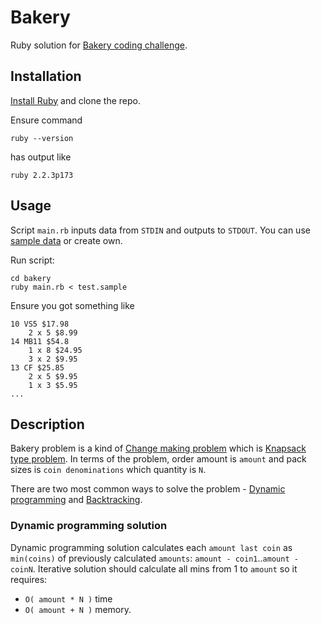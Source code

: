 # Bakery
Ruby solution for [Bakery coding challenge](Codingchallenge.pdf).

## Installation

[Install Ruby](https://www.ruby-lang.org/en/documentation/installation/) and
clone the repo.

Ensure command
```console
ruby --version
```
has output like
```console
ruby 2.2.3p173
```

## Usage

Script `main.rb` inputs data from `STDIN` and outputs to `STDOUT`. You can use
[sample data](test.sample) or create own.

Run script:
```console
cd bakery
ruby main.rb < test.sample
```

Ensure you got something like
```console
10 VS5 $17.98
    2 x 5 $8.99
14 MB11 $54.8
    1 x 8 $24.95
    3 x 2 $9.95
13 CF $25.85
    2 x 5 $9.95
    1 x 3 $5.95
...
```

## Description

Bakery problem is a kind of
[Change making problem](https://en.wikipedia.org/wiki/Change-making_problem)
which is [Knapsack type problem](https://en.wikipedia.org/wiki/Knapsack_problem).
In terms of the problem, order amount is `amount` and pack sizes is
`coin denominations` which quantity is `N`.

There are two most common ways to solve the problem -
[Dynamic programming](https://en.wikipedia.org/wiki/Dynamic_programming) and
[Backtracking](https://en.wikipedia.org/wiki/Backtracking).

### Dynamic programming solution

Dynamic programming solution calculates each `amount last coin` as `min(coins)`
of previously calculated `amounts`: `amount - coin1`..`amount - coinN`.
Iterative solution should calculate all mins from 1 to `amount` so it requires:
* `O( amount * N )` time
* `O( amount + N )` memory.
